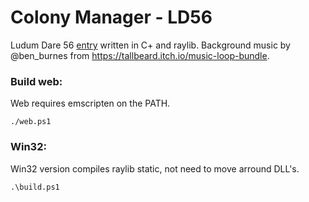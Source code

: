 # Colony Manager - LD56

Ludum Dare 56 [entry](https://ldjam.com/events/ludum-dare/56/colony-manager) written in C+ and raylib.
Background music by @ben_burnes from https://tallbeard.itch.io/music-loop-bundle.

### Build web:

Web requires emscripten on the PATH.

```
./web.ps1
```

### Win32:

Win32 version compiles raylib static, not need to move arround DLL's.

```
.\build.ps1
```

